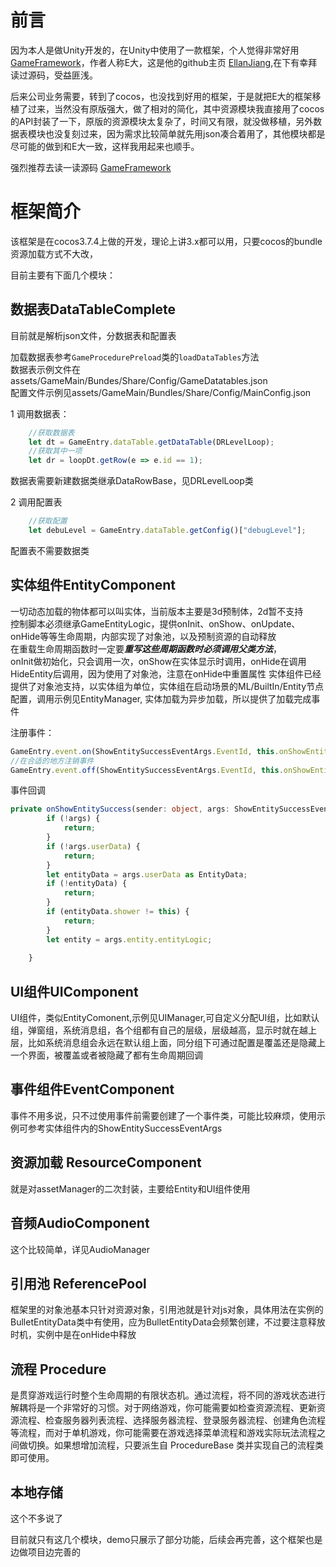 
# 前言
因为本人是做Unity开发的，在Unity中使用了一款框架，个人觉得非常好用[GameFramework](https://github.com/EllanJiang/GameFramework)，作者人称E大，这是他的github主页 [EllanJiang](https://github.com/EllanJiang),在下有幸拜读过源码，受益匪浅。

后来公司业务需要，转到了cocos，也没找到好用的框架，于是就把E大的框架移植了过来，当然没有原版强大，做了相对的简化，其中资源模块我直接用了cocos的API封装了一下，原版的资源模块太复杂了，时间又有限，就没做移植，另外数据表模块也没复刻过来，因为需求比较简单就先用json凑合着用了，其他模块都是尽可能的做到和E大一致，这样我用起来也顺手。

强烈推荐去读一读源码 [GameFramework](https://github.com/EllanJiang/GameFramework)



# 框架简介
该框架是在cocos3.7.4上做的开发，理论上讲3.x都可以用，只要cocos的bundle资源加载方式不大改，

目前主要有下面几个模块：
## 数据表DataTableComplete
目前就是解析json文件，分数据表和配置表


加载数据表参考```GameProcedurePreload```类的```loadDataTables```方法  
数据表示例文件在assets/GameMain/Bundes/Share/Config/GameDatatables.json   
配置文件示例见assets/GameMain/Bundles/Share/Config/MainConfig.json

1 调用数据表：   
```ts
    //获取数据表
    let dt = GameEntry.dataTable.getDataTable(DRLevelLoop);
    //获取其中一项
    let dr = loopDt.getRow(e => e.id == 1);
```
数据表需要新建数据类继承DataRowBase，见DRLevelLoop类   


2 调用配置表
```ts
    //获取配置
    let debuLevel = GameEntry.dataTable.getConfig()["debugLevel"];
```
配置表不需要数据类

## 实体组件EntityComponent
一切动态加载的物体都可以叫实体，当前版本主要是3d预制体，2d暂不支持  
控制脚本必须继承GameEntityLogic，提供onInit、onShow、onUpdate、onHide等等生命周期，内部实现了对象池，以及预制资源的自动释放   
在重载生命周期函数时一定要***重写这些周期函数时必须调用父类方法***，  
onInit做初始化，只会调用一次，onShow在实体显示时调用，onHide在调用HideEntity后调用，因为使用了对象池，注意在onHide中重置属性
实体组件已经提供了对象池支持，以实体组为单位，实体组在启动场景的ML/BuiltIn/Entity节点配置，调用示例见EntityManager,
实体加载为异步加载，所以提供了加载完成事件

注册事件：  
```ts
GameEntry.event.on(ShowEntitySuccessEventArgs.EventId, this.onShowEntitySuccess, this);
//在合适的地方注销事件
GameEntry.event.off(ShowEntitySuccessEventArgs.EventId, this.onShowEntitySuccess, this);
```
事件回调  
```ts
private onShowEntitySuccess(sender: object, args: ShowEntitySuccessEventArgs) {
        if (!args) {
            return;
        }
        if (!args.userData) {
            return;
        }
        let entityData = args.userData as EntityData;
        if (!entityData) {
            return;
        }
        if (entityData.shower != this) {
            return;
        }
        let entity = args.entity.entityLogic;
       
    }
```
## UI组件UIComponent
 UI组件，类似EntityComonent,示例见UIManager,可自定义分配UI组，比如默认组，弹窗组，系统消息组，各个组都有自己的层级，层级越高，显示时就在越上层，比如系统消息组会永远在默认组上面，同分组下可通过配置是覆盖还是隐藏上一个界面，被覆盖或者被隐藏了都有生命周期回调
## 事件组件EventComponent
事件不用多说，只不过使用事件前需要创建了一个事件类，可能比较麻烦，使用示例可参考实体组件内的ShowEntitySuccessEventArgs
## 资源加载 ResourceComponent 
就是对assetManager的二次封装，主要给Entity和UI组件使用

## 音频AudioComponent
这个比较简单，详见AudioManager
## 引用池 ReferencePool
框架里的对象池基本只针对资源对象，引用池就是针对js对象，具体用法在实例的BulletEntityData类中有使用，应为BulletEntityData会频繁创建，不过要注意释放时机，实例中是在onHide中释放

## 流程 Procedure
是贯穿游戏运行时整个生命周期的有限状态机。通过流程，将不同的游戏状态进行解耦将是一个非常好的习惯。对于网络游戏，你可能需要如检查资源流程、更新资源流程、检查服务器列表流程、选择服务器流程、登录服务器流程、创建角色流程等流程，而对于单机游戏，你可能需要在游戏选择菜单流程和游戏实际玩法流程之间做切换。如果想增加流程，只要派生自 ProcedureBase 类并实现自己的流程类即可使用。

## 本地存储
这个不多说了

目前就只有这几个模块，demo只展示了部分功能，后续会再完善，这个框架也是边做项目边完善的